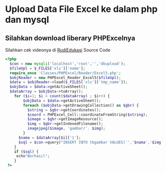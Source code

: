 # Upload Data File Excel ke dalam php dan mysql
## Silahkan download liberary PHPExcelnya
Silahkan cek videonya di [RudiEdukasi](https://www.youtube.com/watch?v=bcQg8A68U3M)
Source Code 
```php
<?php
  $con = new mysqli('localhost','root','','dbupload');
  $fileUpl = $_FILES['xls']['name'];
  require_once 'Classes/PHPExcel/Reader/Excel5.php';
  $objReader = new PHPExcel_Reader_Excel5($fileUpl);
  $data = $objReader->load($_FILES['xls']['tmp_name']);
  $objData = $data->getActiveSheet();
  $dataArray = $objData->toArray();
    for ($i=1; $i < count($dataArray) ; $i++) {
        $objData = $data->getActiveSheet();
        foreach ($objData->getDrawingCollection() as $gbr) {
          $string = $gbr->getCoordinates();
          $coord = PHPExcel_Cell::coordinateFromString($string);
          $image = $gbr->getImageResource();
          $img = $gbr->getIndexedFilename();
          imagejpeg($image, 'gambar/'. $img);
        }
      $nama = $dataArray[$i]['1'];
      $sql = $con->query("INSERT INTO tbgambar VALUES('','$nama','$img')");
    }
    if ($sql) {
     echo"Berhasil";
    }
 ?>
```
